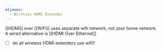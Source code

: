 ```yaml
---
aliases:
  - Wireless HDMI Extender
---
```


[[HDMI]] over [[WiFi]] uses separate wifi network, not your home network.
A wired alternative is [[HDMI Over Ethernet]]

- [ ] do all wireless HDMI extenders use wifi?

